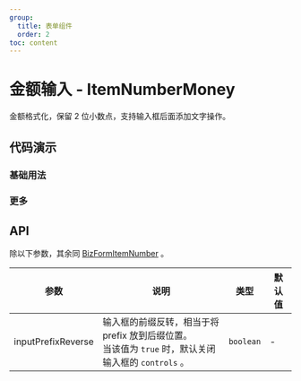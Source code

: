 ```yaml
---
group:
  title: 表单组件
  order: 2
toc: content
---
```


# 金额输入 - ItemNumberMoney

金额格式化，保留 2 位小数点，支持输入框后面添加文字操作。

## 代码演示

### 基础用法

<code src='../../src/demos/ItemNumberMoney/basic.tsx'></code>

### 更多

<code src='../../src/demos/ItemNumberMoney/exchange.tsx'></code>

## API

除以下参数，其余同 [BizFormItemNumber](/components/biz-form-item#number) 。

| 参数 | 说明 | 类型 | 默认值 |
| --- | --- | --- | --- |
| inputPrefixReverse | 输入框的前缀反转，相当于将 prefix 放到后缀位置。<br/>当该值为 `true` 时，默认关闭输入框的 `controls` 。 | `boolean` | - |
